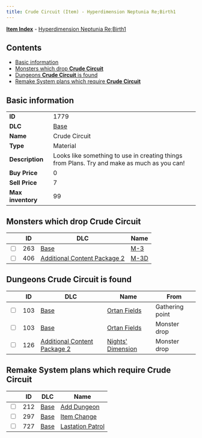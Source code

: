 ```yaml
---
title: Crude Circuit (Item) - Hyperdimension Neptunia Re;Birth1
---
```


[**Item Index**](/neptunia/rb1/item/index.html) - [Hyperdimension Neptunia Re;Birth1](/neptunia/rb1)

## Contents

- [Basic information](#basic-information)
- [Monsters which drop **Crude Circuit**](#monsters-which-drop-crude-circuit)
- [Dungeons **Crude Circuit** is found](#dungeons-crude-circuit-is-found)
- [Remake System plans which require **Crude Circuit**](#remake-system-plans-which-require-crude-circuit)

## Basic information

|   |   |
| -- | -- |
| **ID** | 1779 |
| **DLC** | [Base](/neptunia/rb1/dlc/1-base.html) |
| **Name** | Crude Circuit |
| **Type** | Material |
| **Description** | Looks like something to use in creating things from Plans. Try and make as much as you can! |
| **Buy Price** | 0 |
| **Sell Price** | 7 |
| **Max inventory** | 99 |


## Monsters which drop **Crude Circuit**

|    | ID | DLC | Name |
| -- | -- | --- | ---- |
| <input type="checkbox" id="rb1-monster-1-263" class="trackbox" /> | 263 | [Base](/neptunia/rb1/dlc/1-base.html) | [M-3](/neptunia/rb1/monster/1-263-m-3.html) |
| <input type="checkbox" id="rb1-monster-11-406" class="trackbox" /> | 406 | [Additional Content Package 2](/neptunia/rb1/dlc/11-pack2.html) | [M-3D](/neptunia/rb1/monster/11-406-m-3d.html) |


## Dungeons **Crude Circuit** is found

|    | ID | DLC | Name | From |
| -- | -- | --- | ---- | ---- |
| <input type="checkbox" id="rb1-dungeon-1-103" class="trackbox" /> | 103 | [Base](/neptunia/rb1/dlc/1-base.html) | [Ortan Fields](/neptunia/rb1/dungeon/1-103-ortan-fields.html) | Gathering point |
| <input type="checkbox" id="rb1-dungeon-1-103" class="trackbox" /> | 103 | [Base](/neptunia/rb1/dlc/1-base.html) | [Ortan Fields](/neptunia/rb1/dungeon/1-103-ortan-fields.html) | Monster drop |
| <input type="checkbox" id="rb1-dungeon-11-126" class="trackbox" /> | 126 | [Additional Content Package 2](/neptunia/rb1/dlc/11-pack2.html) | [Nights' Dimension](/neptunia/rb1/dungeon/11-126-nights-dimension.html) | Monster drop |


## Remake System plans which require **Crude Circuit**

|    | ID | DLC | Name |
| -- | -- | --- | ---- |
| <input type="checkbox" id="rb1-quest-1-212" class="trackbox" /> | 212 | [Base](/neptunia/rb1/dlc/1-base.html) | [Add Dungeon](/neptunia/rb1/quest/1-212-add-dungeon.html) |
| <input type="checkbox" id="rb1-quest-1-297" class="trackbox" /> | 297 | [Base](/neptunia/rb1/dlc/1-base.html) | [Item Change](/neptunia/rb1/quest/1-297-item-change.html) |
| <input type="checkbox" id="rb1-quest-1-727" class="trackbox" /> | 727 | [Base](/neptunia/rb1/dlc/1-base.html) | [Lastation Patrol](/neptunia/rb1/quest/1-727-lastation-patrol.html) |

